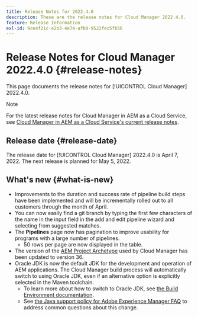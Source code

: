 ```yaml
---
title: Release Notes for 2022.4.0
description: These are the release notes for Cloud Manager 2022.4.0.
feature: Release Information
exl-id: 9ce4f21c-e2b3-4e74-afb0-9522fec5fb56
---
```

# Release Notes for Cloud Manager 2022.4.0 {#release-notes}

This page documents the release notes for [!UICONTROL Cloud Manager] 2022.4.0.

>[!NOTE]
>
>For the latest release notes for Cloud Manager in AEM as a Cloud Service, see [Cloud Manager in AEM as a Cloud Service's current release notes](https://experienceleague.adobe.com/docs/experience-manager-cloud-service/content/implementing/using-cloud-manager/release-notes-cloud-manager/release-notes-cm-current.html).

## Release date {#release-date}

The release date for [!UICONTROL Cloud Manager] 2022.4.0 is April 7, 2022. The next release is planned for May 5, 2022.

## What's new {#what-is-new}

* Improvements to the duration and success rate of pipeline build steps have been implemented and will be incrementally rolled out to all customers through the month of April.
* You can now easily find a git branch by typing the first few characters of the name in the input field in the add and edit pipeline wizard and selecting from suggested matches.
* The **Pipelines** page now has pagination to improve usability for programs with a large number of pipelines.
  * 50 rows per page are now displayed in the table.
* The version of the [AEM Project Archetype](https://experienceleague.adobe.com/docs/experience-manager-core-components/using/developing/archetype/overview.html) used by Cloud Manager has been updated to version 36.
* Oracle JDK is now the default JDK for the development and operation of AEM applications. The Cloud Manager build process will automatically switch to using Oracle JDK, even if an alternative option is explicitly selected in the Maven toolchain.
  * To learn more about how to switch to Oracle JDK, see [the Build Environment documentation](/help/getting-started/build-environment.md#using-java-support).
  * See [the Java support policy for Adobe Experience Manager FAQ](https://experienceleague.adobe.com/docs/experience-manager-65/assets/Java_Policy_for_Adobe_Experience_Manager.pdf) to address common questions about this change.
